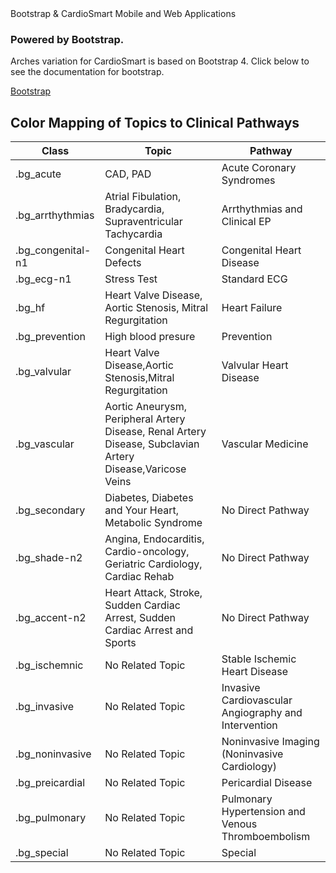 <div class='cardiosmart_boot_nav'><div class="br_1 br_round br_solid br_white-7 p_5 relative shadow_3 m-x_3">
	<div class="absolute t_0 r_0 l_0 b_0 opacity_7 z_0 br_round bg_center bg_cover" style="background-image:url('../img/triangletexture/orangetriangles.PNG')"></div>
		<div class="c_black font_11:lg font_6 font_8:md font_ui lh_1 m-y_4">Bootstrap &amp; CardioSmart
			<span class="block font_1 m-y_2 font_bold opacity_7">Mobile and Web Applications</span>
		</div>
        <div class="flex">
            <div class="flex_auto p-x_3 max-w_65">
                <h3 class="c_black font_5:lg font_3 font_4:md">Powered by Bootstrap.</h3>
                <p class="font_1 font_1:md font_3:lg">
                   Arches variation for CardioSmart is based on Bootstrap 4. Click below to see the documentation for
						bootstrap.
                </p>
                <div>
                    <a
                        class="br_radius bg_primary btn btn-primary c_white"
                        href="https://getbootstrap.com/docs/4.0/getting-started/introduction/"
                        role="button"
                        >Bootstrap</a
                    >
                </div>
            </div>
            </div>
        </div>	
</div>
<h2>Color Mapping of Topics to Clinical Pathways</h2>
<table class="table">
<thead>
<tr>
<th>Class</th>
<th>Topic</th>
<th>Pathway</th>
</tr>
</thead>
<tbody>
<tr>
<td>.bg_acute</td>
<td>CAD, PAD</td>
<td>Acute Coronary Syndromes</td>
</tr>
<tr>
<td>.bg_arrthythmias</td>
<td>Atrial Fibulation, Bradycardia, Supraventricular Tachycardia</td>
<td>Arrthythmias and Clinical EP</td>
</tr>
<tr>
<td>.bg_congenital-n1</td>
<td>Congenital Heart Defects</td>
<td>Congenital Heart Disease</td>
</tr>
<tr>
<td>.bg_ecg-n1</td>
<td>Stress Test</td>
<td>Standard ECG</td>
</tr>
<tr>
<td>.bg_hf</td>
<td>Heart Valve Disease, Aortic Stenosis, Mitral Regurgitation</td>
<td>Heart Failure</td>
</tr>
<tr>
<td>.bg_prevention</td>
<td>High blood presure</td>
<td>Prevention</td>
</tr>
<tr>
<td>.bg_valvular</td>
<td>Heart Valve Disease,Aortic Stenosis,Mitral Regurgitation</td>
<td>Valvular Heart Disease</td>
</tr>
<tr>
<td>.bg_vascular</td>
<td>Aortic Aneurysm, Peripheral Artery Disease, Renal Artery Disease, Subclavian Artery Disease,Varicose Veins</td>
<td>Vascular Medicine</td>
</tr>
<tr>
<td>.bg_secondary</td>
<td>Diabetes, Diabetes and Your Heart, Metabolic Syndrome</td>
<td>No Direct Pathway</td>
</tr>
<tr>
<td>.bg_shade-n2</td>
<td>Angina, Endocarditis, Cardio-oncology, Geriatric Cardiology, Cardiac Rehab</td>
<td>No Direct Pathway</td>
</tr>
<tr>
<td>.bg_accent-n2</td>
<td>Heart Attack, Stroke, Sudden Cardiac Arrest, Sudden Cardiac Arrest and Sports</td>
<td>No Direct Pathway</td>
</tr>
<tr>
<td>.bg_ischemnic</td>
<td>No Related Topic</td>
<td>Stable Ischemic Heart Disease</td>
</tr>
<tr>
<td>.bg_invasive</td>
<td>No Related Topic</td>
<td>Invasive Cardiovascular Angiography and Intervention</td>
</tr>
<tr>
<td>.bg_noninvasive</td>
<td>No Related Topic</td>
<td>Noninvasive Imaging (Noninvasive Cardiology)</td>
</tr>
<tr>
<td>.bg_preicardial</td>
<td>No Related Topic</td>
<td>Pericardial Disease</td>
</tr>
<tr>
<td>.bg_pulmonary</td>
<td>No Related Topic</td>
<td>Pulmonary Hypertension and Venous Thromboembolism</td>
</tr>
<tr>
<td>.bg_special</td>
<td>No Related Topic</td>
<td>Special</td>
</tr>
</tbody>
</table>
</div>

